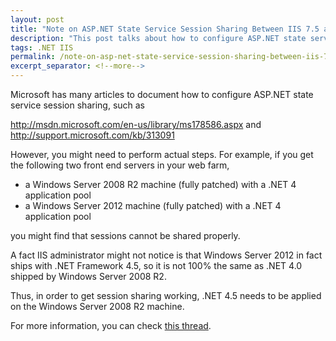 ```yaml
---
layout: post
title: "Note on ASP.NET State Service Session Sharing Between IIS 7.5 and 8.0"
description: "This post talks about how to configure ASP.NET state service session sharing between IIS 7.5 and 8.0."
tags: .NET IIS
permalink: /note-on-asp-net-state-service-session-sharing-between-iis-7-5-and-8-0-bfdd9d003395
excerpt_separator: <!--more-->
---
```

Microsoft has many articles to document how to configure ASP.NET state service session sharing, such as

http://msdn.microsoft.com/en-us/library/ms178586.aspx and http://support.microsoft.com/kb/313091
<!--more-->

However, you might need to perform actual steps. For example, if you get the following two front end servers in your web farm,

* a Windows Server 2008 R2 machine (fully patched) with a .NET 4 application pool
* a Windows Server 2012 machine (fully patched) with a .NET 4 application pool

you might find that sessions cannot be shared properly.

A fact IIS administrator might not notice is that Windows Server 2012 in fact ships with .NET Framework 4.5, so it is not 100% the same as .NET 4.0 shipped by Windows Server 2008 R2.

Thus, in order to get session sharing working, .NET 4.5 needs to be applied on the Windows Server 2008 R2 machine.

For more information, you can check [this thread](http://forums.iis.net/t/1202777.aspx?Sharing+ASP+NET+State+Service+sessions+between+IIS7+5+and+8+0+doesn+t+work).
